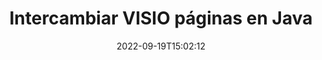 ---
############################# Static ############################
layout: "auto-gen-merger"
date: 2022-09-19T15:02:12
draft: false
otherformats: pdf pps ppsx ppt pptx tex tsv vdx vsdm vsdx vssm vssx vstm vstx vsx vtx

############################# Head ############################
head_title: "Intercambiar e intercambiar VISIO páginas en Java"
head_description: "Intercambiar e intercambiar posiciones de dos páginas dentro de un archivo VISIO en Java utilizando la API de fusión de documentos."

############################# Header ############################
title: "Intercambiar VISIO páginas en Java"
description: "Intercambie VISIO páginas con unas pocas líneas de código Java."
bg_image: "https://cms.admin.containerize.com/templates/aspose/App_Themes/V3/images/bg/header1.png"
bg_overlay: false
button:
    enable: true
    icon: "fas fa-arrow-down"
    label: "Descargue prueba gratis"
    link: "https://downloads.groupdocs.com/merger/java"

############################# SubMenu ############################
submenu:
    enable: true

    left:
        img_alt: "GroupDocs.Merger for Java"
        image: "https://cms.admin.containerize.com/templates/groupdocs/images/product-logos/90x90-noborder/groupdocs-merger-java.png"
        product: "GroupDocs.Merger"
        platform: "Java"

    middle:
        button:

            # button loop
            - link: "https://apireference.groupdocs.com/merger/java"
              text: "Referencia de la API"

            # button loop
            - link: "https://github.com/groupdocs-merger"
              text: "Ejemplos de código"

            # button loop
            - link: "https://products.groupdocs.app/merger/family"
              text: "demostraciones en vivo"

            # button loop
            - link: "https://purchase.groupdocs.com/pricing/merger/java"
              text: "Precios"

    right:
        link_download: "https://downloads.groupdocs.com/merger"
        link_learn: "https://docs.groupdocs.com/merger/java"
        link_buy: "https://purchase.groupdocs.com"

############################# About ############################
about:
    enable: true
    title: "Acerca de la API de GroupDocs.Merger for Java"
    content: |
        [GroupDocs.Merger for Java](/es/merger/java/) ofrece una solución simple para fusionar y dividir de forma segura entre una amplia gama de formatos de documentos, incluidos PDF, Microsoft Office (Word, Excel, PowerPoint , OneNote), OpenDocument, HTML, imágenes y muchos otros dentro de las aplicaciones de Java. Al agregar solo unas pocas líneas del código, realice varias operaciones de documentos, como mover, eliminar, rotar, intercambiar, extraer o cambiar la orientación de las páginas dentro de los documentos. La API de combinación de documentos también admite la vista previa de páginas de documentos como una imagen para analizar la estructura, el formato y el contenido del documento en la página.
        
        La API de GroupDocs.Merger es una opción adecuada para soluciones corporativas que necesitan funciones de intercambio de páginas de archivos. Estas API son compatibles con todos los principales sistemas operativos y plataformas, incluido J2SE 7.0 (1.7), J2SE 8.0 (1.8), Java 10.

############################# Steps ############################
steps:
    enable: true
    title_left: "Intercambiar VISIO páginas de archivo en Java"
    content_left: |
        [GroupDocs.Merger for Java](/es/merger/java/) facilita a los desarrolladores de Java intercambiar páginas dentro de un archivo VISIO mediante la implementación de unos sencillos pasos .
        
        * Inicialice **SwapOptions** para especificar números de página para intercambiar.
        * Cree una nueva instancia de **Merger** y pase la ruta del documento de origen como parámetro del constructor.
        * Llame a **swapPages** y pase el objeto **SwapOptions**.
        * Llame a **guardar** y especifique la ruta del archivo para guardar el documento resultante.

    title_right: "Requisitos del sistema"
    content_right: |
        Las API de GroupDocs.Merger for Java son compatibles con todas las principales plataformas y sistemas operativos. Antes de ejecutar el código a continuación, asegúrese de tener instalados los siguientes requisitos previos en su sistema.

        * Sistemas operativos: Microsoft Windows, Linux, Mac OS
        * Entornos de desarrollo: NetBeans, IntelliJ IDEA, Eclipse
        * Marcos: J2SE 7.0 (1.7), J2SE 8.0 (1.8), Java 10
        * Descarga la última versión de GroupDocs.Merger for Java de [Maven](https://repository.groupdocs.com/webapp/#/artifacts/browse/tree/General/repo/com/groupdocs/groupdocs-merger)
         
    code: |
     {{% merger/additional-styles %}}
     {{< merger/code-merger title="Cómo intercambiar páginas de archivos VISIO usando el código de ejemplo Java">}}

        ```java    
        // Intercambiar VISIO páginas de archivos usando GroupDocs.Merger API
        int pageNumber1 = 6;
        int pageNumber2 = 1;

        // Inicialice la clase SwapOptions para especificar números de página para intercambiar
        SwapOptions swapOptions = new SwapOptions(pageNumber2, pageNumber1);

        // Crear una instancia de Fusión con el documento de entrada VISIO
        Merger merger = new Merger("input.visio");

        // Llame al método SwapPages y pásele el objeto SwapOptions
        merger.swapPages(swapOptions);
    
        // Llame al método Guardar y pase la ruta de archivo deseada para guardar el documento de salida
        merger.save("output.visio");
        ```
     {{< /merger/code-merger >}}

############################# Demos ############################
demos:
    enable: true
    title: "Demostraciones en vivo: intercambie VISIO páginas de archivos en línea"
    content: |
       Cambie las páginas de archivos VISIO ahora mismo visitando el sitio web [GroupDocs.Merger Live Demos](https://products.groupdocs.app/splitter/swap-pages/visio).
       La demostración en vivo tiene los siguientes beneficios.
        
############################# About Formats ############################
about_formats:
    enable: true

############################# More Formats ############################
more_formats:
    enable: true
    title: "Intercambiar páginas de otros formatos de archivo"
    content: |
        Java fusión de documentos y API dividida para formatos de archivo e imágenes. Cambie algunos de los formatos de archivo populares como se indica a continuación.

############################# Back to top ###############################
back_to_top:
    enable: true
---